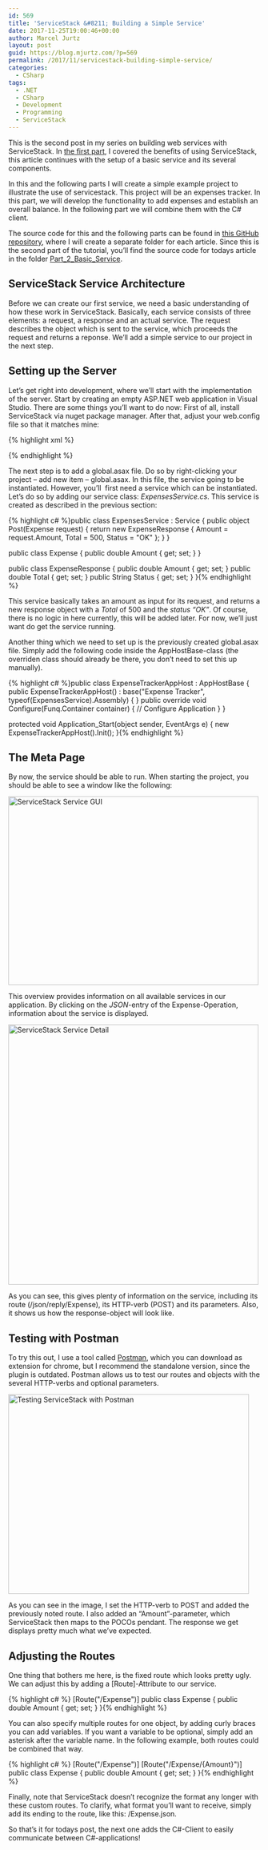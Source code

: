 ```yaml
---
id: 569
title: 'ServiceStack &#8211; Building a Simple Service'
date: 2017-11-25T19:00:46+00:00
author: Marcel Jurtz
layout: post
guid: https://blog.mjurtz.com/?p=569
permalink: /2017/11/servicestack-building-simple-service/
categories:
  - CSharp
tags:
  - .NET
  - CSharp
  - Development
  - Programming
  - ServiceStack
---
```

This is the second post in my series on building web services with ServiceStack. In [the first part](https://blog.mjurtz.com/2017/11/what-is-servicestack/), I covered the benefits of using ServiceStack, this article continues with the setup of a basic service and its several components.

In this and the following parts I will create a simple example project to illustrate the use of servicestack. This project will be an expenses tracker. In this part, we will develop the functionality to add expenses and establish an overall balance. In the following part we will combine them with the C# client.

The source code for this and the following parts can be found in [this GitHub repository](https://github.com/MarcelJurtz/BlogPosts_ServiceStack), where I will create a separate folder for each article. Since this is the second part of the tutorial, you&#8217;ll find the source code for todays article in the folder [Part\_2\_Basic_Service](https://github.com/MarcelJurtz/BlogPosts_ServiceStack/tree/master/Part_2_Basic_Service).

## ServiceStack Service Architecture

Before we can create our first service, we need a basic understanding of how these work in ServiceStack. Basically, each service consists of three elements: a request, a response and an actual service. The request describes the object which is sent to the service, which proceeds the request and returns a reponse. We&#8217;ll add a simple service to our project in the next step.

## Setting up the Server

Let&#8217;s get right into development, where we&#8217;ll start with the implementation of the server. Start by creating an empty ASP.NET web application in Visual Studio. There are some things you&#8217;ll want to do now: First of all, install ServiceStack via nuget package manager. After that, adjust your web.config file so that it matches mine:

{% highlight xml %}<?xml version="1.0" encoding="utf-8"?>
<!--
  Informationen zur Konfiguration Ihrer ASP.NET-Anwendung finden Sie unter
  https://go.microsoft.com/fwlink/?LinkId=169433
  -->
<configuration>
  <system.web>
    <httpHandlers>
      <add path="*" type="ServiceStack.HttpHandlerFactory, ServiceStack" verb="*"/>
    </httpHandlers>
    <compilation debug="true"/>
  </system.web>
  <!-- Required for IIS7 -->
  <system.webServer>
    <modules runAllManagedModulesForAllRequests="true"/>
    <validation validateIntegratedModeConfiguration="false"/>
    <handlers>
      <add path="*" name="ServiceStack.Factory" type="ServiceStack.HttpHandlerFactory, ServiceStack" verb="*" preCondition="integratedMode" resourceType="Unspecified" allowPathInfo="true"/>
    </handlers>
  </system.webServer>
</configuration>{% endhighlight %}

The next step is to add a global.asax file. Do so by right-clicking your project &#8211; add new item &#8211; global.asax. In this file, the service going to be instantiated. However, you&#8217;ll  first need a service which can be instantiated. Let&#8217;s do so by adding our service class: _ExpensesService.cs_. This service is created as described in the previous section:

{% highlight c# %}public class ExpensesService : Service
{
    public object Post(Expense request)
    {
        return new ExpenseResponse
        {
            Amount = request.Amount,
            Total = 500,
            Status = "OK"
        };
    }
}

public class Expense
{
    public double Amount { get; set; }
}

public class ExpenseResponse
{
    public double Amount { get; set; }
    public double Total { get; set; }
    public String Status { get; set; }
}{% endhighlight %}

This service basically takes an amount as input for its request, and returns a new response object with a _Total_ of 500 and the _status_ _&#8220;OK&#8221;_. Of course, there is no logic in here currently, this will be added later. For now, we&#8217;ll just want do get the service running.

Another thing which we need to set up is the previously created global.asax file. Simply add the following code inside the AppHostBase-class (the overriden class should already be there, you don&#8217;t need to set this up manually).

{% highlight c# %}public class ExpenseTrackerAppHost : AppHostBase
{
    public ExpenseTrackerAppHost() : base("Expense Tracker", typeof(ExpensesService).Assembly) { }
    public override void Configure(Funq.Container container)
    {
        // Configure Application
    }
}

protected void Application_Start(object sender, EventArgs e)
{
    new ExpenseTrackerAppHost().Init();
}{% endhighlight %}

## The Meta Page

By now, the service should be able to run. When starting the project, you should be able to see a window like the following:

<img src="https://i0.wp.com/blog.mjurtz.com/wp-content/uploads/2017/11/service_gui.png?resize=500%2C377&#038;ssl=1" alt="ServiceStack Service GUI" class="aligncenter size-medium wp-image-571" width="500" height="377" srcset="https://i0.wp.com/blog.mjurtz.com/wp-content/uploads/2017/11/service_gui.png?resize=500%2C377&ssl=1 500w, https://i0.wp.com/blog.mjurtz.com/wp-content/uploads/2017/11/service_gui.png?w=770&ssl=1 770w" sizes="(max-width: 500px) 100vw, 500px" data-recalc-dims="1" />

This overview provides information on all available services in our application. By clicking on the _JSON_-entry of the Expense-Operation, information about the service is displayed.

<img src="https://i0.wp.com/blog.mjurtz.com/wp-content/uploads/2017/11/service_gui_2.png?resize=500%2C520&#038;ssl=1" alt="ServiceStack Service Detail" class="aligncenter size-medium wp-image-572" width="500" height="520" srcset="https://i0.wp.com/blog.mjurtz.com/wp-content/uploads/2017/11/service_gui_2.png?resize=500%2C520&ssl=1 500w, https://i0.wp.com/blog.mjurtz.com/wp-content/uploads/2017/11/service_gui_2.png?w=772&ssl=1 772w" sizes="(max-width: 500px) 100vw, 500px" data-recalc-dims="1" />

As you can see, this gives plenty of information on the service, including its route (/json/reply/Expense), its HTTP-verb (POST) and its parameters. Also, it shows us how the response-object will look like.

## Testing with Postman

To try this out, I use a tool called [Postman](https://www.getpostman.com/), which you can download as extension for chrome, but I recommend the standalone version, since the plugin is outdated. Postman allows us to test our routes and objects with the several HTTP-verbs and optional parameters.

<img src="https://i0.wp.com/blog.mjurtz.com/wp-content/uploads/2017/11/service_postman.png?resize=481%2C399&#038;ssl=1" alt="Testing ServiceStack with Postman" class="aligncenter size-full wp-image-573" width="481" height="399" srcset="https://i0.wp.com/blog.mjurtz.com/wp-content/uploads/2017/11/service_postman.png?w=481&ssl=1 481w, https://i0.wp.com/blog.mjurtz.com/wp-content/uploads/2017/11/service_postman.png?resize=360%2C300&ssl=1 360w" sizes="(max-width: 481px) 100vw, 481px" data-recalc-dims="1" />

As you can see in the image, I set the HTTP-verb to POST and added the previously noted route. I also added an &#8220;Amount&#8221;-parameter, which ServiceStack then maps to the POCOs pendant. The response we get displays pretty much what we&#8217;ve expected.

## Adjusting the Routes

One thing that bothers me here, is the fixed route which looks pretty ugly. We can adjust this by adding a [Route]-Attribute to our service.

{% highlight c# %}
[Route("/Expense")]
public class Expense
{
    public double Amount { get; set; }
}{% endhighlight %}

You can also specify multiple routes for one object, by adding curly braces you can add variables. If you want a variable to be optional, simply add an asterisk after the variable name. In the following example, both routes could be combined that way.

{% highlight c# %}
[Route("/Expense")]
[Route("/Expense/{Amount}")]
public class Expense
{
    public double Amount { get; set; }
}{% endhighlight %}

Finally, note that ServiceStack doesn&#8217;t recognize the format any longer with these custom routes. To clarify, what format you&#8217;ll want to receive, simply add its ending to the route, like this: /Expense.json.

So that&#8217;s it for todays post, the next one adds the C#-Client to easily communicate between C#-applications!